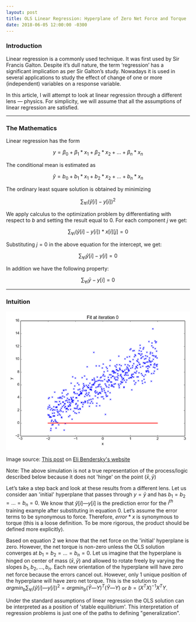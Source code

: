 ```yaml
---
layout: post
title: OLS Linear Regression: Hyperplane of Zero Net Force and Torque
date: 2018-06-05 12:00:00 -0300
---
```


### Introduction

Linear regression is a commonly used technique. It was first used by Sir Francis Galton. Despite it’s dull nature, the term ‘regression’ has a significant implication as per Sir Galton’s study. Nowadays it is used in several applications to study the effect of change of one or more (independent) variables on a response variable.

In this article, I will attempt to look at linear regression through a different lens — physics. For simplicity, we will assume that all the assumptions of linear regression are satisfied.

---

### The Mathematics

Linear regression has the form

$$y = \beta_0 + \beta_1*x_1 + \beta_2*x_2 + ... + \beta_n*x_n$$

The conditional mean is estimated as

$$\hat{y} = b_0 + b_1*x_1 + b_2*x_2 + ... + b_n*x_n \tag{Equation 0}$$

The ordinary least square solution is obtained by minimizing

$$\sum_{\forall i}(\hat{y}[i]-y[i])^2$$

We apply calculus to the optimization problem by differentiating with respect to $b$ and setting the result equal to $0$. For each component $j$ we get:

$$\sum_{\forall i} (\hat{y}[i]-y[i])*x[i][j]=0 \tag{Equation 1}$$

Substituting $j=0$ in the above equation for the intercept, we get:

$$\sum_{\forall i} \hat{y}[i]-y[i] = 0$$

In addition we have the following property:

$$\sum_{\forall i} \bar{y}-y[i] = 0 \tag{Equation 2}$$

---

### Intuition

<img src="data/regressionfit.gif">

Image source: [This post](https://eli.thegreenplace.net/2016/linear-regression/) on [Eli Bendersky's website](https://eli.thegreenplace.net/)

Note: The above simulation is not a true representation of the process/logic described below because it does not 'hinge' on the point $(\bar{x}, \bar{y})$

Let’s take a step back and look at these results from a different lens. Let us consider aan 'initial' hyperplane that passes through $y=\bar{y}$ and has $b_1 = b_2 = … = b_n = 0$. We know that $\hat{y}[i] — y[i]$ is the prediction error for the $i^{th}$ training example after substituting in equation $0$. Let’s assume the error terms to be synonymous to force. Therefore, $error*x$ is synonymous to torque (this is a loose definition. 
To be more rigorous, the product should be defined more explicitly).

Based on equation $2$ we know that the net force on the 'initial' hyperplane is zero. However, the net torque is non-zero unless the OLS solution converges at $b_1 = b_2 = … = b_n = 0$. Let us imagine that the hyperplane is hinged on center of mass $(\bar{x}, \bar{y})$ and allowed to rotate freely by varying the slopes $b_1, b_2, ..., b_n$. Each new orientation of the hyperplane will have zero net force because the errors cancel out. However, only 1 unique position of the hyperplane will have zero net torque. This is the solution to $argmin_{b} \sum_{\forall i} (\hat{y}[i] — y[i])^2 = argmin_{b} (\hat{Y} — Y)^T(\hat{Y} — Y)$ or $b = (X^TX)^{-1}X^TY$.

Under the standard assumptions of linear regression the OLS solution can be interpreted as a position of 'stable equilibrium'. This interpretation of regression problems is just one of the paths to defining "generalization".